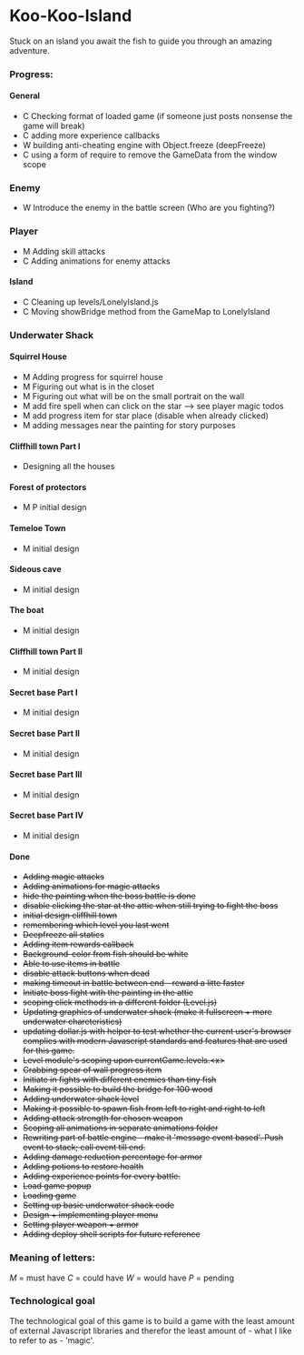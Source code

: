 Koo-Koo-Island
==============

Stuck on an island you await the fish to guide you through an amazing adventure.

### Progress:

#### General
- C Checking format of loaded game (if someone just posts nonsense the game will break)
- C adding more experience callbacks
- W building anti-cheating engine with Object.freeze (deepFreeze)
- C using a form of require to remove the GameData from the window scope

### Enemy
- W Introduce the enemy in the battle screen (Who are you fighting?)

### Player
- M Adding skill attacks
- C Adding animations for enemy attacks

#### Island
- C Cleaning up levels/LonelyIsland.js
- C Moving showBridge method from the GameMap to LonelyIsland

### Underwater Shack

#### Squirrel House
- M Adding progress for squirrel house
- M Figuring out what is in the closet
- M Figuring out what will be on the small portrait on the wall
- M add fire spell when can click on the star --> see player magic todos
- M add progress item for star place (disable when already clicked)
- M adding messages near the painting for story purposes

#### Cliffhill town Part I
- Designing all the houses

#### Forest of protectors
- M P initial design

#### Temeloe Town
- M initial design

#### Sideous cave
- M initial design

#### The boat
- M initial design

#### Cliffhill town Part II
- M initial design

#### Secret base Part I
- M initial design

#### Secret base Part II
- M initial design

#### Secret base Part III
- M initial design

#### Secret base Part IV
- M initial design

#### Done
- ~~Adding magic attacks~~
- ~~Adding animations for magic attacks~~
- ~~hide the painting when the boss battle is done~~
- ~~disable clicking the star at the attic when still trying to fight the boss~~
- ~~initial design cliffhill town~~
- ~~remembering which level you last went~~
- ~~Deepfreeze all statics~~
- ~~Adding item rewards callback~~
- ~~Background-color from fish should be white~~
- ~~Able to use items in battle~~
- ~~disable attack buttons when dead~~
- ~~making timeout in battle between end - reward a litte faster~~
- ~~Initiate boss fight with the painting in the attic~~
- ~~scoping click methods in a different folder (Level.js)~~
- ~~Updating graphics of underwater shack (make it fullscreen + more underwater chareteristics)~~
- ~~updating dollar.js with helper to test whether the current user's browser complies with modern Javascript standards and features that are used for this game.~~
- ~~Level module's scoping upon currentGame.levels.\<x\>~~
- ~~Grabbing spear of wall progress item~~
- ~~Initiate in fights with different enemies than tiny fish~~
- ~~Making it possible to build the bridge for 100 wood~~
- ~~Adding underwater shack level~~
- ~~Making it possible to spawn fish from left to right and right to left~~
- ~~Adding attack strength for chosen weapon~~
- ~~Scoping all animations in separate animations folder~~
- ~~Rewriting part of battle engine - make it 'message event based'. Push event to stack; call event till end.~~
- ~~Adding damage reduction percentage for armor~~
- ~~Adding potions to restore health~~
- ~~Adding experience points for every battle.~~
- ~~Load game popup~~
- ~~Loading game~~
- ~~Setting up basic underwater shack code~~
- ~~Design + implementing player menu~~
- ~~Setting player weapon + armor~~
- ~~Adding deploy shell scripts for future reference~~

### Meaning of letters:
*M* = must have
*C* = could have
*W* = would have
*P* = pending

### Technological goal

The technological goal of this game is to build a game with the least amount of external Javascript libraries and therefor the least amount of - what I like to refer to as - 'magic'.
